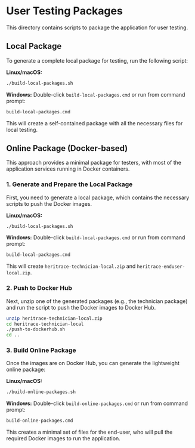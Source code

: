 # User Testing Packages

This directory contains scripts to package the application for user testing.

## Local Package

To generate a complete local package for testing, run the following script:

**Linux/macOS:**
```bash
./build-local-packages.sh
```

**Windows:**
Double-click `build-local-packages.cmd` or run from command prompt:
```cmd
build-local-packages.cmd
```

This will create a self-contained package with all the necessary files for local testing.

## Online Package (Docker-based)

This approach provides a minimal package for testers, with most of the application services running in Docker containers.

### 1. Generate and Prepare the Local Package

First, you need to generate a local package, which contains the necessary scripts to push the Docker images.

**Linux/macOS:**
```bash
./build-local-packages.sh
```

**Windows:**
Double-click `build-local-packages.cmd` or run from command prompt:
```cmd
build-local-packages.cmd
```

This will create `heritrace-technician-local.zip` and `heritrace-enduser-local.zip`.

### 2. Push to Docker Hub

Next, unzip one of the generated packages (e.g., the technician package) and run the script to push the Docker images to Docker Hub.

```bash
unzip heritrace-technician-local.zip
cd heritrace-technician-local
./push-to-dockerhub.sh
cd ..
```

### 3. Build Online Package

Once the images are on Docker Hub, you can generate the lightweight online package:

**Linux/macOS:**
```bash
./build-online-packages.sh
```

**Windows:**
Double-click `build-online-packages.cmd` or run from command prompt:
```cmd
build-online-packages.cmd
```

This creates a minimal set of files for the end-user, who will pull the required Docker images to run the application.
